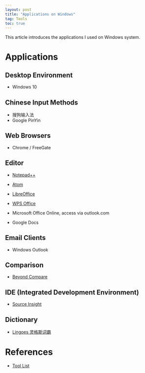 ```yaml
---
layout: post
title: "Applications on Windows"
tag: Tools
toc: true
---
```


This article introduces the applications I used on Windows system.

<!--more-->

# Applications

## Desktop Environment

* Windows 10

## Chinese Input Methods

* 搜狗输入法
* Google PinYin

## Web Browsers

* Chrome / FreeGate

## Editor

* [Notepad++](https://notepad-plus-plus.org/)
* [Atom](https://atom.io/)

* [LibreOffice](http://www.libreoffice.org/)
* [WPS Office](https://www.wps.com/linux)

* Microsoft Office Online, access via outlook.com
* Google Docs

## Email Clients

* Windows Outlook

## Comparison

* [Beyond Compare](http://www.scootersoftware.com/)

## IDE (Integrated Development Environment)

* [Source Insight](http://www.sourceinsight.com/)

## Dictionary

* [Lingoes 灵格斯词霸](http://www.lingoes.cn/zh/dictionary/index.html)

# References

* <a href="{{ site.base-url }}/2016/06/05/tool-list.html">Tool List</a>
